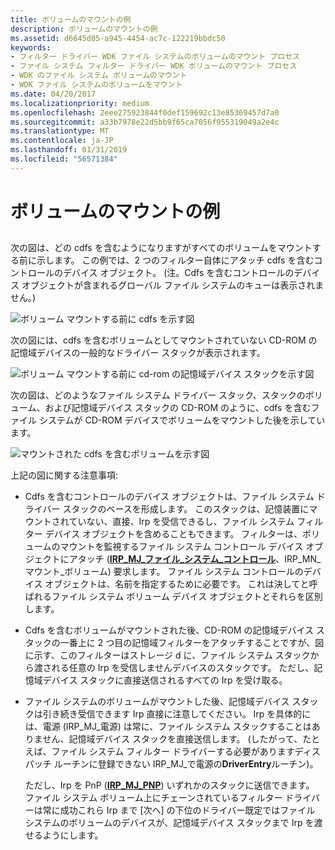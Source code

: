 ```yaml
---
title: ボリュームのマウントの例
description: ボリュームのマウントの例
ms.assetid: d6645d05-a945-4454-ac7c-122219bbdc50
keywords:
- フィルター ドライバー WDK ファイル システムのボリュームのマウント プロセス
- ファイル システム フィルター ドライバー WDK ボリュームのマウント プロセス
- WDK のファイル システム ボリュームのマウント
- WDK ファイル システムのボリュームをマウント
ms.date: 04/20/2017
ms.localizationpriority: medium
ms.openlocfilehash: 2eee275923844f0def159692c13e85369457d7a0
ms.sourcegitcommit: a33b7978e22d5bb9f65ca7056f955319049a2e4c
ms.translationtype: MT
ms.contentlocale: ja-JP
ms.lasthandoff: 01/31/2019
ms.locfileid: "56571384"
---
```

# <a name="volume-mount-example"></a>ボリュームのマウントの例


## <span id="ddk_volume_mount_example_if"></span><span id="DDK_VOLUME_MOUNT_EXAMPLE_IF"></span>


次の図は、どの cdfs を含むようになりますがすべてのボリュームをマウントする前に示します。 この例では、2 つのフィルター自体にアタッチ cdfs を含むコントロールのデバイス オブジェクト。 (注。Cdfs を含むコントロールのデバイス オブジェクトが含まれるグローバル ファイル システムのキューは表示されません。)

![ボリューム マウントする前に cdfs を示す図](images/cdfsunmounted.png)

次の図には、cdfs を含むボリュームとしてマウントされていない CD-ROM の記憶域デバイスの一般的なドライバー スタックが表示されます。

![ボリューム マウントする前に cd-rom の記憶域デバイス スタックを示す図](images/cdromstack.png)

次の図は、どのようなファイル システム ドライバー スタック、スタックのボリューム、および記憶域デバイス スタックの CD-ROM のように、cdfs を含むファイル システムが CD-ROM デバイスでボリュームをマウントした後を示しています。

![マウントされた cdfs を含むボリュームを示す図](images/cdfsmountedstacks.png)

上記の図に関する注意事項:

-   Cdfs を含むコントロールのデバイス オブジェクトは、ファイル システム ドライバー スタックのベースを形成します。 このスタックは、記憶装置にマウントされていない、直接、Irp を受信できるし、ファイル システム フィルター デバイス オブジェクトを含めることもできます。 フィルターは、ボリュームのマウントを監視するファイル システム コントロール デバイス オブジェクトにアタッチ ([**IRP\_MJ\_ファイル\_システム\_コントロール**](https://msdn.microsoft.com/library/windows/hardware/ff548670)、IRP\_MN\_マウント\_ボリューム) 要求します。 ファイル システム コントロールのデバイス オブジェクトは、名前を指定するために必要です。 これは決してと呼ばれるファイル システム ボリューム デバイス オブジェクトとそれらを区別します。

-   Cdfs を含むボリュームがマウントされた後、CD-ROM の記憶域デバイス スタックの一番上に 2 つ目の記憶域フィルターをアタッチすることですが、図に示す、このフィルターはストレージ d に、ファイル システム スタックから渡される任意の Irp を受信しませんデバイスのスタックです。 ただし、記憶域デバイス スタックに直接送信されるすべての Irp を受け取る。

-   ファイル システムのボリュームがマウントした後、記憶域デバイス スタックは引き続き受信できます Irp 直接に注意してください。 Irp を具体的には、電源 (IRP\_MJ\_電源) は常に、ファイル システム スタックすることはありません、記憶域デバイス スタックを直接送信します。 (したがって、たとえば、ファイル システム フィルター ドライバーする必要がありますディスパッチ ルーチンに登録できない IRP\_MJ\_で電源の**DriverEntry**ルーチン)。

    ただし、Irp を PnP ([**IRP\_MJ\_PNP**](https://msdn.microsoft.com/library/windows/hardware/ff549268)) いずれかのスタックに送信できます。 ファイル システム ボリューム上にチェーンされているフィルター ドライバーは常に成功これら Irp まで [次へ] の下位のドライバー既定ではファイル システムのボリュームのデバイスが、記憶域デバイス スタックまで Irp を渡せるようにします。

 

 




